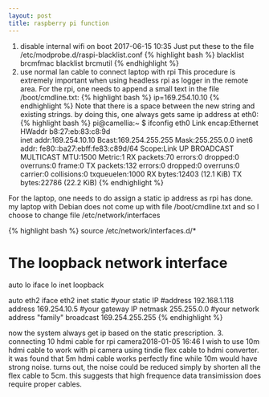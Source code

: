 ```yaml
---
layout: post
title: raspberry pi function
---
```

1. disable internal wifi on boot 2017-06-15 10:35 
 Just put these to the file /etc/modprobe.d/raspi-blacklist.conf
{% highlight bash %}
blacklist brcmfmac
blacklist brcmutil
{% endhighlight %}
2. use normal lan cable to connect laptop with rpi
  This procedure is extremely important when using headless rpi as logger in the remote area.
  For the rpi, one needs to append a small text in the file /boot/cmdline.txt:
{% highlight bash %}
 ip=169.254.10.10
{% endhighlight %}
  Note that there is a space between the new string and existing strings. by doing this, one always gets same ip address at eth0:
{% highlight bash %}
pi@camellia:~ $ ifconfig
eth0      Link encap:Ethernet  HWaddr b8:27:eb:83:c8:9d  
          inet addr:169.254.10.10  Bcast:169.254.255.255  Mask:255.255.0.0
          inet6 addr: fe80::ba27:ebff:fe83:c89d/64 Scope:Link
          UP BROADCAST MULTICAST  MTU:1500  Metric:1
          RX packets:70 errors:0 dropped:0 overruns:0 frame:0
          TX packets:132 errors:0 dropped:0 overruns:0 carrier:0
          collisions:0 txqueuelen:1000 
          RX bytes:12403 (12.1 KiB)  TX bytes:22786 (22.2 KiB)
{% endhighlight %}


  For the laptop, one needs to do assign a static ip address as rpi has done. my laptop with Debian does not come up with file /boot/cmdline.txt and so I choose to change file /etc/network/interfaces

{% highlight bash %}
source /etc/network/interfaces.d/*

# The loopback network interface
auto lo
iface lo inet loopback


auto eth2
iface eth2 inet static
    #your static IP
    #address 192.168.1.118  
    address 169.254.10.5
    #your gateway IP
    netmask 255.255.0.0
    #your network address "family"
    broadcast 169.254.255.255
{% endhighlight %}


now the system always get ip based on the static prescription.
3. connecting 10 hdmi cable for rpi camera2018-01-05 16:46
I wish to use 10m hdmi cable to work with pi camera using tindie flex cable to hdmi converter. it was found that 5m hdmi cable works perfectly fine while 10m would have strong noise. turns out, the noise could be reduced simply by shorten all the flex cable to 5cm. this suggests that high frequence data transimission does require proper cables.




